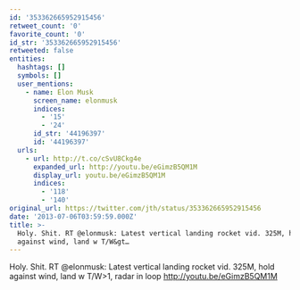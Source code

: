 ```yaml
---
id: '353362665952915456'
retweet_count: '0'
favorite_count: '0'
id_str: '353362665952915456'
retweeted: false
entities:
  hashtags: []
  symbols: []
  user_mentions:
    - name: Elon Musk
      screen_name: elonmusk
      indices:
        - '15'
        - '24'
      id_str: '44196397'
      id: '44196397'
  urls:
    - url: http://t.co/cSvU8Ckg4e
      expanded_url: http://youtu.be/eGimzB5QM1M
      display_url: youtu.be/eGimzB5QM1M
      indices:
        - '118'
        - '140'
original_url: https://twitter.com/jth/status/353362665952915456
date: '2013-07-06T03:59:59.000Z'
title: >-
  Holy. Shit. RT @elonmusk: Latest vertical landing rocket vid. 325M, hold
  against wind, land w T/W&gt…
---
```


Holy. Shit. RT @elonmusk: Latest vertical landing rocket vid. 325M, hold against wind, land w T/W&gt;1, radar in loop http://youtu.be/eGimzB5QM1M